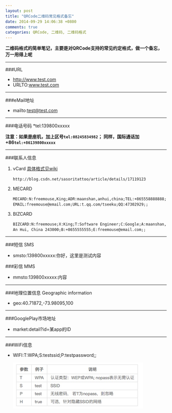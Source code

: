 ```yaml
---
layout: post
title: "QRCode二维码常见格式备忘"
date: 2014-09-29 14:06:38 +0800
comments: true
categories: QRCode, 二维码, 二维码格式
---
```


**二维码格式的简单笔记，主要是对QRCode支持的常见约定格式，做一个备忘，万一用得上呢<!--more-->**

--------------

###URL
* http://www.test.com
* URLTO:www.test.com

--------------

###eMail地址
* mailto:test@test.com

------------

###电话号码
*tel:139800xxxxx

**注意：如果是座机，加上区号```tel:08245834982```； 同样，国际通话加+86```tel:+86139800xxxxx```**

----------

###联系人信息
1. vCard [具体格式见wiki](http://zh.wikipedia.org/wiki/VCard)

   `http://blog.csdn.net/sasoritattoo/article/details/17119123`
2. MECARD   

   `MECARD:N:freemouse,King;ADR:maanshan,anhui,china;TEL:+865558888888;EMAIL:freemouse@email.com;URL:t.qq.com/tseeku;QQ:47302929;;`
3. BIZCARD

   `BIZCARD:N:freemouse;X:King;T:Software Engineer;C:Google;A:maanshan, An Hui, China 243000;B:+8655555555;E:freemouse@email.com;;`
   
------------

###短信 SMS
* smsto:139800xxxxx:你好，这里是测试内容

###彩信 MMS
* mmsto:139800xxxxx:内容

-------

###地理位置信息 Geographic information
* geo:40.71872,-73.98095,100

--------------

###GooglePlay市场地址
* market:detail?id=某app的ID

----------------

###WiFi信息
* WIFI:T:WPA;S:testssid;P:testpassword;;

    ![ wifi格式表格](/images/2014-09-29-01.png)








